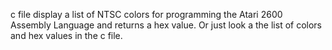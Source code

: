 c file display a list of NTSC colors for programming the Atari 2600 Assembly Language and returns a hex value. Or just look a the list of colors and hex values in the c file.
